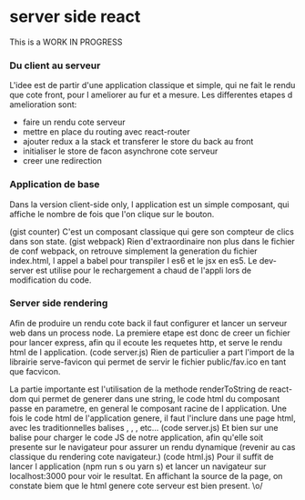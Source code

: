 # server side react
This is a WORK IN PROGRESS

### Du client au serveur

L'idee est de partir d'une application classique et simple, qui ne fait le rendu que cote front, pour l ameliorer au fur et a mesure.
Les differentes etapes d amelioration sont:
- faire un rendu cote serveur
- mettre en place du routing avec react-router
- ajouter redux a la stack et transferer le store du back au front
- initialiser le store de facon asynchrone cote serveur
- creer une redirection

### Application de base

Dans la version client-side only, l application est un simple composant, qui affiche le nombre de fois que l'on clique sur le bouton.

(gist counter)
C'est un composant classique qui gere son compteur de clics dans son state.
(gist webpack)
Rien d'extraordinaire non plus dans le fichier de conf webpack, on retrouve simplement la generation du fichier index.html, l appel a babel pour transpiler l es6 et le jsx en es5. Le dev-server est utilise pour le rechargement a chaud de l'appli lors de modification du code.

### Server side rendering

Afin de produire un rendu cote back il faut configurer et lancer un serveur web dans un process node.
La premiere etape est donc de creer un fichier pour lancer express, afin qu il ecoute les requetes http, et serve le rendu html de l application.
(code server.js)
Rien de particulier a part l'import de la librairie serve-favicon qui permet de servir le fichier public/fav.ico en tant que facvicon.

La partie importante est l'utilisation de la methode renderToString de react-dom qui permet de generer dans une string, le code html du composant passe en parametre, en general le composant racine de l application.
Une fois le code html de l'application genere, il faut l'inclure dans une page html, avec les traditionnelles balises <html>, <head>, <body>, etc... 
(code server.js)
Et bien sur une balise pour charger le code JS de notre application, afin qu'elle soit presente sur le navigateur pour assurer un rendu dynamique (revenir au cas classique du rendering cote navigateur.)
(code html.js)
Pour il suffit de lancer l application (npm run s ou yarn s) et lancer un navigateur sur localhost:3000 pour voir le resultat. En affichant la source de la page, on constate biem que le html genere cote serveur est bien present. \o/

